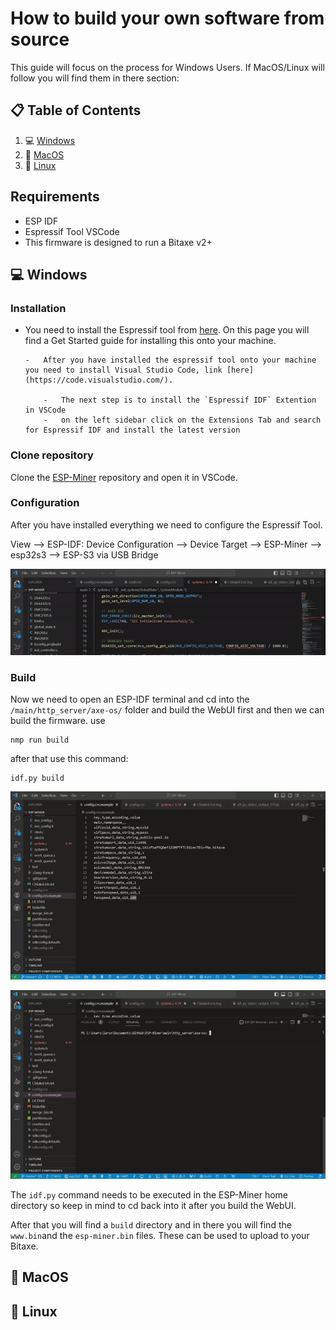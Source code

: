 # How to build your own software from source

This guide will focus on the process for Windows Users. If MacOS/Linux will follow you will find them in there section:

## 📋 <a name="table">Table of Contents</a>

1. 💻 [Windows](#windows)
2. 🍏 [MacOS](#mac)
3. 🐧 [Linux](#linux)

## Requirements

- ESP IDF
- Espressif Tool VSCode
- This firmware is designed to run a Bitaxe v2+

## <a name="windows"> 💻 Windows

### Installation

- You need to install the Espressif tool from [here](https://docs.espressif.com/projects/esp-idf/en/latest/esp32/get-started/windows-setup.html).
  On this page you will find a Get Started guide for installing this onto your machine.

      -   After you have installed the espressif tool onto your machine you need to install Visual Studio Code, link [here](https://code.visualstudio.com/).

          -   The next step is to install the `Espressif IDF` Extention in VSCode
          -   on the left sidebar click on the Extensions Tab and search for Espressif IDF and install the latest version

### Clone repository

Clone the [ESP-Miner](https://github.com/skot/ESP-Miner) repository and open it in VSCode.

### Configuration

After you have installed everything we need to configure the Espressif Tool.

View --> ESP-IDF: Device Configuration --> Device Target --> ESP-Miner --> esp32s3 --> ESP-S3 via USB Bridge

![configure-1](/pictures/1397/configure-1.gif)

### Build

Now we need to open an ESP-IDF terminal and cd into the `/main/http_server/axe-os/` folder and build the WebUI first and then we can build the firmware.
use

```linux
nmp run build
```

after that use this command:

```linux
idf.py build
```

![terminal](/pictures/1397/terminal.gif)

![terminal2](/pictures/1397/terminal1.gif)

The `idf.py` command needs to be executed in the ESP-Miner home directory so keep in mind to cd back into it after you build the WebUI.

After that you will find a `build` directory and in there you will find the `www.bin`and the `esp-miner.bin` files. These can be used to upload to your Bitaxe.

## <a name="mac"> 🍏 MacOS

## <a name="linux"> 🐧 Linux
